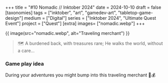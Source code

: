 +++
title = "#10 Nomadic // Inktober 2024"
date = 2024-10-10
draft =  false
[taxonomies]
tags = ["inktober", "art", "gamedev-art", "tabletop-game-design"]
medium = ["Digital"]
series = ["Inktober 2024", "Ultimate Quest Event"]
project = ["Quest"]
[extra]
images= ["nomadic.webp"]
+++

{{ image(src="nomadic.webp", alt="Traveling merchant") }}

> 🗺️ A burdened back, with treasures rare; He walks the world, without a care...

### Game play idea

During your adventures you might bump into this traveling merchant 🧭💰
